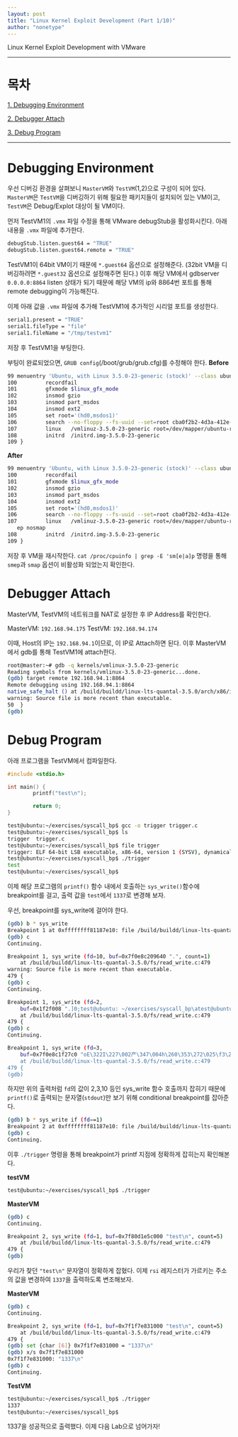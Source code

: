 ```yaml
---
layout: post
title: "Linux Kernel Exploit Development (Part 1/10)"
author: "nonetype"
---
```


Linux Kernel Exploit Development with VMware

---
# 목차
[1. Debugging Environment](#debugging-environment)


[2. Debugger Attach](#debugger-attach)


[3. Debug Program](#debug-program)

---

# Debugging Environment
우선 디버깅 환경을 살펴보니 `MasterVM`와 `TestVM`(1,2)으로 구성이 되어 있다.
`MasterVM`은 `TestVM`을 디버깅하기 위해 필요한 패키지들이 설치되어 있는 VM이고,
`TestVM`은 Debug/Explot 대상이 될 VM이다.

먼저 TestVM1의 `.vmx` 파일 수정을 통해 VMware debugStub을 활성화시킨다.
아래 내용을 `.vmx` 파일에 추가한다.
```sh
debugStub.listen.guest64 = "TRUE"
debugStub.listen.guest64.remote = "TRUE"
```

TestVM1이 64bit VM이기 때문에 `*.guest64` 옵션으로 설정해준다. (32bit VM을 디버깅하려면 `*.guest32` 옵션으로 설정해주면 된다.)
이후 해당 VM에서 gdbserver `0.0.0.0:8864` listen 상태가 되기 때문에 해당 VM의 ip와 8864번 포트를 통해 remote debugging이 가능해진다.

이제 아래 값을 `.vmx` 파일에 추가해 TestVM1에 추가적인 시리얼 포트를 생성한다.
```sh
serial1.present = "TRUE"
serial1.fileType = "file"
serial1.fileName = "/tmp/testvm1"
```

저장 후 TestVM1을 부팅한다.

부팅이 완료되었으면, `GRUB config`(/boot/grub/grub.cfg)를 수정해야 한다.
**Before**
```sh
99 menuentry 'Ubuntu, with Linux 3.5.0-23-generic (stock)' --class ubuntu --class gnu-linux --class gnu    --class os {
100         recordfail
101         gfxmode $linux_gfx_mode
102         insmod gzio
103         insmod part_msdos
104         insmod ext2
105         set root='(hd0,msdos1)'
106         search --no-floppy --fs-uuid --set=root cba0f2b2-4d3a-412e-abd0-84f430c8c448
107         linux   /vmlinuz-3.5.0-23-generic root=/dev/mapper/ubuntu-root ro
108         initrd  /initrd.img-3.5.0-23-generic
109 }
```

**After**
```sh
99 menuentry 'Ubuntu, with Linux 3.5.0-23-generic (stock)' --class ubuntu --class gnu-linux --class gnu    --class os {
100         recordfail
101         gfxmode $linux_gfx_mode
102         insmod gzio
103         insmod part_msdos
104         insmod ext2
105         set root='(hd0,msdos1)'
106         search --no-floppy --fs-uuid --set=root cba0f2b2-4d3a-412e-abd0-84f430c8c448
107         linux   /vmlinuz-3.5.0-23-generic root=/dev/mapper/ubuntu-root ro console=ttyS1,115200n8 nosm
   ep nosmap
108         initrd  /initrd.img-3.5.0-23-generic
109 }
```

저장 후 VM을 재시작한다.
`cat /proc/cpuinfo | grep -E 'sm[e|a]p` 명령을 통해 `smep`과 `smap` 옵션이 비활성화 되었는지 확인한다.

<!-- TODO::왜 serial port output file이 생기지 않는가? -->

# Debugger Attach
MasterVM, TestVM의 네트워크를 NAT로 설정한 후 IP Address를 확인한다.

MasterVM: `192.168.94.175`
TestVM: `192.168.94.174`

이때, Host의 IP는 `192.168.94.1`이므로, 이 IP로 Attach하면 된다.
이후 MasterVM에서 gdb를 통해 TestVM1에 attach한다.

```sh
root@master:~# gdb -q kernels/vmlinux-3.5.0-23-generic
Reading symbols from kernels/vmlinux-3.5.0-23-generic...done.
(gdb) target remote 192.168.94.1:8864
Remote debugging using 192.168.94.1:8864
native_safe_halt () at /build/buildd/linux-lts-quantal-3.5.0/arch/x86/include/asm/irqflags.h:50
warning: Source file is more recent than executable.
50	}
(gdb)
```

# Debug Program
아래 프로그램을 TestVM에서 컴파일한다.
```c
#include <stdio.h>

int main() {
        printf("test\n");

        return 0;
}
```

```sh
test@ubuntu:~/exercises/syscall_bp$ gcc -o trigger trigger.c
test@ubuntu:~/exercises/syscall_bp$ ls
trigger  trigger.c
test@ubuntu:~/exercises/syscall_bp$ file trigger
trigger: ELF 64-bit LSB executable, x86-64, version 1 (SYSV), dynamically linked (uses shared libs), forGNU/Linux 2.6.24, BuildID[sha1]=0xb765e4c5a119d7f5dbab570bdee3cd30c2cba8c6, not stripped
test@ubuntu:~/exercises/syscall_bp$ ./trigger
test
test@ubuntu:~/exercises/syscall_bp$
```

이제 해당 프로그램의 `printf()` 함수 내에서 호출하는 `sys_write()`함수에 breakpoint를 걸고, 출력 값을 `test`에서 `1337`로 변경해 보자.

우선, breakpoint를 sys_write에 걸어야 한다.

```sh
(gdb) b * sys_write
Breakpoint 1 at 0xffffffff81187e10: file /build/buildd/linux-lts-quantal-3.5.0/fs/read_write.c, line 479.
(gdb) c
Continuing.

Breakpoint 1, sys_write (fd=10, buf=0x7f0e8c209640 ".", count=1)
    at /build/buildd/linux-lts-quantal-3.5.0/fs/read_write.c:479
warning: Source file is more recent than executable.
479	{
(gdb) c
Continuing.

Breakpoint 1, sys_write (fd=2,
    buf=0x1f2f008 ".]0;test@ubuntu: ~/exercises/syscall_bp\atest@ubuntu:~/exercises/syscall_bp$ ", '\337' <repeats 123 times>, <incomplete sequence \337>..., count=1)
    at /build/buildd/linux-lts-quantal-3.5.0/fs/read_write.c:479
479	{
(gdb) c
Continuing.

Breakpoint 1, sys_write (fd=3,
    buf=0x7f0e8c1f27c0 "oE\322I\227\002产\347\004h\260\353\272\025\f3\225O=*x\221̴`\233\263\241U]z\250\275\234TF\360\021y\333\327\064H\231\035\320\b@?\367\243\344-\363\321F\a\016e5\025Ѿ\355\262\220\226\363*\366\202V\243\226\371!\276\226Z\003c\203\201J\212\030\311\317G\347\366\001\317\060\262\362q$Ⓨ՛\377Ub\276\177\063\336\371\350\233[\301\177\r\321Mk-\362\t\004]{\213w:\375\365\030j\215pf1\375x\347\022h>\004\367\337P\332\352\212\361'g4\376_sw\177\371\342\201%#\023\035R\362ϧf;\205", count=64)
    at /build/buildd/linux-lts-quantal-3.5.0/fs/read_write.c:479
479	{
(gdb)
```

하지만 위의 출력처럼 `fd`의 값이 2,3,10 등인 sys_write 함수 호출까지 잡히기 때문에 `printf()`로 출력되는 문자열(`stdout`)만 보기 위해 conditional breakpoint를 잡아준다.

```sh
(gdb) b * sys_write if (fd==1)
Breakpoint 2 at 0xffffffff81187e10: file /build/buildd/linux-lts-quantal-3.5.0/fs/read_write.c, line 479.
(gdb) c
Continuing.
```

이후 `./trigger` 명령을 통해 breakpoint가 printf 지점에 정확하게 잡히는지 확인해본다.

**testVM**
```sh
test@ubuntu:~/exercises/syscall_bp$ ./trigger
```

**MasterVM**
```sh
(gdb) c
Continuing.

Breakpoint 2, sys_write (fd=1, buf=0x7f80d1e5c000 "test\n", count=5)
    at /build/buildd/linux-lts-quantal-3.5.0/fs/read_write.c:479
479	{
(gdb)
```

우리가 찾던 `"test\n"` 문자열이 정확하게 잡혔다.
이제 `rsi` 레지스터가 가르키는 주소의 값을 변경하여 `1337`을 출력하도록 변조해보자.

**MasterVM**
```sh
(gdb) c
Continuing.

Breakpoint 2, sys_write (fd=1, buf=0x7f1f7e831000 "test\n", count=5)
    at /build/buildd/linux-lts-quantal-3.5.0/fs/read_write.c:479
479	{
(gdb) set {char [6]} 0x7f1f7e831000 = "1337\n"
(gdb) x/s 0x7f1f7e831000
0x7f1f7e831000:	"1337\n"
(gdb) c
Continuing.
```

**TestVM**
```sh
test@ubuntu:~/exercises/syscall_bp$ ./trigger
1337
test@ubuntu:~/exercises/syscall_bp$
```

1337을 성공적으로 출력했다.
이제 다음 Lab으로 넘어가자!

